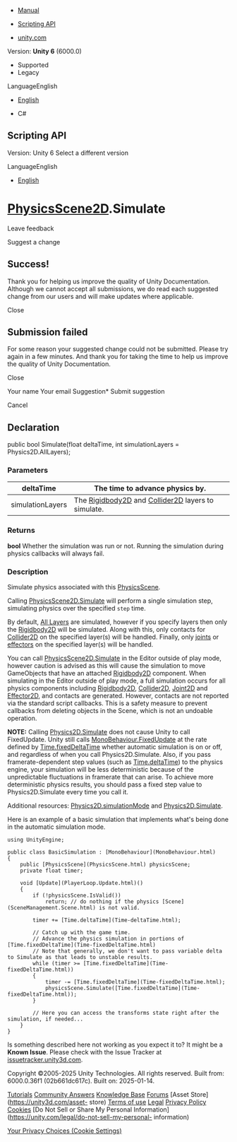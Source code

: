 [ ]()

  * [Manual](../Manual/index.html)
  * [Scripting API](../ScriptReference/index.html)

  * [unity.com](https://unity.com/)

Version: **Unity 6** (6000.0)

  * Supported
  * Legacy

LanguageEnglish

  * [English]()

  * C#

[ ](https://docs.unity3d.com)

## Scripting API

Version: Unity 6 Select a different version

LanguageEnglish

  * [English]()

#  [PhysicsScene2D](PhysicsScene2D.html).Simulate

Leave feedback

Suggest a change

## Success!

Thank you for helping us improve the quality of Unity Documentation. Although
we cannot accept all submissions, we do read each suggested change from our
users and will make updates where applicable.

Close

## Submission failed

For some reason your suggested change could not be submitted. Please <a>try
again</a> in a few minutes. And thank you for taking the time to help us
improve the quality of Unity Documentation.

Close

Your name Your email Suggestion* Submit suggestion

Cancel

[ ]()

## Declaration

public bool Simulate(float deltaTime, int simulationLayers =
Physics2D.AllLayers);

### Parameters

deltaTime | The time to advance physics by.  
---|---  
simulationLayers | The [Rigidbody2D](Rigidbody2D.html) and [Collider2D](Collider2D.html) layers to simulate.  
  
### Returns

**bool** Whether the simulation was run or not. Running the simulation during
physics callbacks will always fail.

### Description

Simulate physics associated with this [PhysicsScene](PhysicsScene.html).

Calling [PhysicsScene2D.Simulate](PhysicsScene2D.Simulate.html) will perform a
single simulation step, simulating physics over the specified `step` time.  
  
By default, [All Layers](Physics2D.AllLayers.html) are simulated, however if
you specify layers then only the [Rigidbody2D](Rigidbody2D.html) will be
simulated. Along with this, only contacts for [Collider2D](Collider2D.html) on
the specified layer(s) will be handled. Finally, only [joints](Joint2D.html)
or [effectors](Effector2D.html) on the specified layer(s) will be handled.  
  
You can call [PhysicsScene2D.Simulate](PhysicsScene2D.Simulate.html) in the
Editor outside of play mode, however caution is advised as this will cause the
simulation to move GameObjects that have an attached
[Rigidbody2D](Rigidbody2D.html) component. When simulating in the Editor
outside of play mode, a full simulation occurs for all physics components
including [Rigidbody2D](Rigidbody2D.html), [Collider2D](Collider2D.html),
[Joint2D](Joint2D.html) and [Effector2D](Effector2D.html), and contacts are
generated. However, contacts are not reported via the standard script
callbacks. This is a safety measure to prevent callbacks from deleting objects
in the Scene, which is not an undoable operation.  
  
**NOTE:** Calling [Physics2D.Simulate](Physics2D.Simulate.html) does not cause
Unity to call FixedUpdate. Unity still calls
[MonoBehaviour.FixedUpdate](MonoBehaviour.FixedUpdate.html) at the rate
defined by [Time.fixedDeltaTime](Time-fixedDeltaTime.html) whether automatic
simulation is on or off, and regardless of when you call Physics2D.Simulate.
Also, if you pass framerate-dependent step values (such as
[Time.deltaTime](Time-deltaTime.html)) to the physics engine, your simulation
will be less deterministic because of the unpredictable fluctuations in
framerate that can arise. To achieve more deterministic physics results, you
should pass a fixed step value to Physics2D.Simulate every time you call it.  
  
Additional resources:
[Physics2D.simulationMode](Physics2D-simulationMode.html) and
[Physics2D.Simulate](Physics2D.Simulate.html).  
  
Here is an example of a basic simulation that implements what's being done in
the automatic simulation mode.

    
    
    using UnityEngine;  
      
    public class BasicSimulation : [MonoBehaviour](MonoBehaviour.html)
    {
        public [PhysicsScene](PhysicsScene.html) physicsScene;
        private float timer;  
      
        void [Update](PlayerLoop.Update.html)()
        {
            if (!physicsScene.IsValid())
                return; // do nothing if the physics [Scene](SceneManagement.Scene.html) is not valid.  
      
            timer += [Time.deltaTime](Time-deltaTime.html);  
      
            // Catch up with the game time.
            // Advance the physics simulation in portions of [Time.fixedDeltaTime](Time-fixedDeltaTime.html)
            // Note that generally, we don't want to pass variable delta to Simulate as that leads to unstable results.
            while (timer >= [Time.fixedDeltaTime](Time-fixedDeltaTime.html))
            {
                timer -= [Time.fixedDeltaTime](Time-fixedDeltaTime.html);
                physicsScene.Simulate([Time.fixedDeltaTime](Time-fixedDeltaTime.html));
            }  
      
            // Here you can access the transforms state right after the simulation, if needed...
        }
    }
    

Is something described here not working as you expect it to? It might be a
**Known Issue**. Please check with the Issue Tracker at
[issuetracker.unity3d.com](https://issuetracker.unity3d.com).

Copyright ©2005-2025 Unity Technologies. All rights reserved. Built from:
6000.0.36f1 (02b661dc617c). Built on: 2025-01-14.

[Tutorials](https://unity3d.com/learn) [Community
Answers](https://answers.unity3d.com) [Knowledge
Base](https://support.unity3d.com/hc/en-us)
[Forums](https://forum.unity3d.com) [Asset Store](https://unity3d.com/asset-
store) [Terms of use](https://docs.unity3d.com/Manual/TermsOfUse.html)
[Legal](https://unity.com/legal) [Privacy
Policy](https://unity.com/legal/privacy-policy)
[Cookies](https://unity.com/legal/cookie-policy) [Do Not Sell or Share My
Personal Information](https://unity.com/legal/do-not-sell-my-personal-
information)

[Your Privacy Choices (Cookie Settings)](javascript:void\(0\);)


